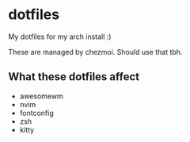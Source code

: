 # dotfiles
My dotfiles for my arch install :)

These are managed by chezmoi. Should use that tbh.

## What these dotfiles affect

- awesomewm
- nvim
- fontconfig
- zsh
- kitty
